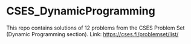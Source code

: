 # CSES_DynamicProgramming
This repo contains solutions of 12 problems from the CSES Problem Set (Dynamic Programming section). 
Link: https://cses.fi/problemset/list/
